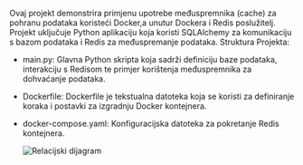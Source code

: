 Ovaj projekt demonstrira primjenu upotrebe međuspremnika (cache) za pohranu podataka koristeći Docker,a unutur Dockera i Redis poslužitelj. Projekt uključuje Python aplikaciju koja koristi SQLAlchemy za komunikaciju s bazom podataka i Redis za međuspremanje podataka.
Struktura Projekta:

- main.py: Glavna Python skripta koja sadrži definiciju baze podataka, interakciju s Redisom te primjer korištenja međuspremnika za dohvaćanje podataka.
- Dockerfile: Dockerfile je tekstualna datoteka koja se koristi za definiranje koraka i postavki za izgradnju Docker kontejnera.
- docker-compose.yaml: Konfiguracijska datoteka za pokretanje Redis kontejnera.

  ![Relacijski dijagram](https://github.com/Domagojjj/Bazepodataka2/assets/51517359/55f9345b-d2f3-41f2-ac23-d29f3d2ca7cb)
